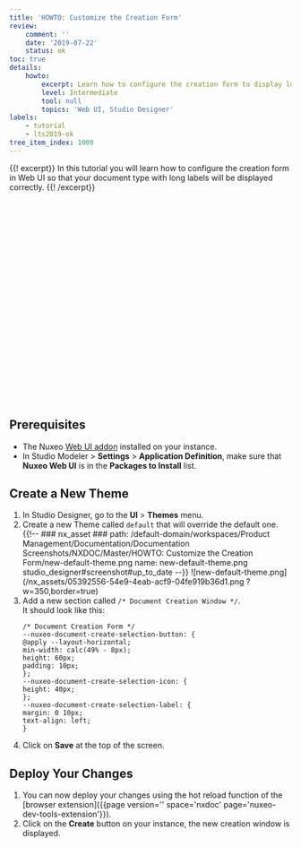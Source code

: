 ```yaml
---
title: 'HOWTO: Customize the Creation Form'
review:
    comment: ''
    date: '2019-07-22'
    status: ok
toc: true
details:
    howto:
        excerpt: Learn how to configure the creation form to display long document type titles
        level: Intermediate
        tool: null
        topics: 'Web UI, Studio Designer'
labels:
    - tutorial
    - lts2019-ok
tree_item_index: 1000
---
```


{{! excerpt}}
In this tutorial you will learn how to configure the creation form in Web UI so that your document type with long labels will be displayed correctly.
{{! /excerpt}}

<script src="https://fast.wistia.com/embed/medias/18sk3v2r7i.jsonp" async></script><script src="https://fast.wistia.com/assets/external/E-v1.js" async></script><div class="wistia_embed wistia_async_18sk3v2r7i" style="height:360px;position:relative;width:640px"><div class="wistia_swatch" style="height:100%;left:0;opacity:0;overflow:hidden;position:absolute;top:0;transition:opacity 200ms;width:100%;"><img src="https://fast.wistia.com/embed/medias/18sk3v2r7i/swatch" style="filter:blur(5px);height:100%;object-fit:contain;width:100%;" alt="" aria-hidden="true" onload="this.parentNode.style.opacity=1;" /></div></div>

## Prerequisites

- The Nuxeo [Web UI addon](https://connect.nuxeo.com/nuxeo/site/marketplace/package/nuxeo-web-ui) installed on your instance.
- In Studio Modeler > **Settings** > **Application Definition**, make sure that **Nuxeo Web UI** is in the **Packages to Install** list.

## Create a New Theme

1. In Studio Designer, go to the **UI** > **Themes** menu.
1. Create a new Theme called `default` that will override the default one.
    {{!--     ### nx_asset ###
      path: /default-domain/workspaces/Product Management/Documentation/Documentation Screenshots/NXDOC/Master/HOWTO: Customize the Creation Form/new-default-theme.png
      name: new-default-theme.png
      studio_designer#screenshot#up_to_date
    --}}
    ![new-default-theme.png](/nx_assets/05392556-54e9-4eab-acf9-04fe919b36d1.png ?w=350,border=true)
1. Add a new section called `/* Document Creation Window */`.</br>
    It should look like this:
    ```
    /* Document Creation Form */
    --nuxeo-document-create-selection-button: {
    @apply --layout-horizontal;
    min-width: calc(49% - 8px);
    height: 60px;
    padding: 10px;
    };
    --nuxeo-document-create-selection-icon: {
    height: 40px;
    };
    --nuxeo-document-create-selection-label: {
    margin: 0 10px;
    text-align: left;
    }
    ```
1. Click on **Save** at the top of the screen.

## Deploy Your Changes

1. You can now deploy your changes using the hot reload function of the [browser extension]({{page version='' space='nxdoc' page='nuxeo-dev-tools-extension'}}).
1. Click on the **Create** button on your instance, the new creation window is displayed.

